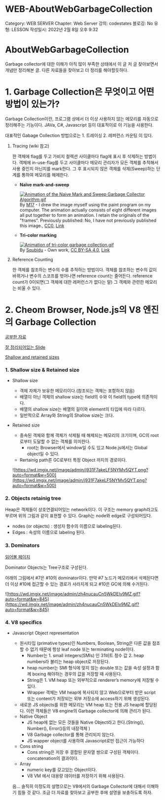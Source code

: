 # WEB-AboutWebGarbageCollection

Category: WEB SERVER
Chapter: Web Server
강의: codestates
블로깅: No
유형: LESSON
작성일시: 2022년 2월 8일 오후 9:32

# AboutWebGarbageCollection

Garbage collector에 대한 이해가 아직 많이 부족한 상태에서 이 글 저 글 찾아보면서 개념만 정리해본 글.  다른 자료들을 찾아보고 더 정리를 해야할듯하다.

# 1. Garbage Collection은 무엇이고 어떤 방법이 있는가?

Garbage Collection이란, 프로그램 상에서 더 이상 사용하지 않는 메모리를 자동으로 정리해주는 기능이다. JAVa, C#, Javascript 등이 대표적이로 이 기능을 사용한다. 

대표적인 Gabage Collection 방법으로는 1. 트레이싱 2. 레퍼런스 카운팅 이 있다. 

1. Tracing (wiki 참고)
    
    한 객체에 flag를 두고 가비지 컬렉션 사이클마다 flag에 표시 후 삭제하는 방법이다. 객체에 in-use-flag를 두고 사이클마다 메모리 관리자가 모든 객체를 추적해서 사용 중인지 아닌지를 mark한다. 그 후 표시되지 않은 객체를 삭제(Sweep)하는 단계를 통하여 메모리를 해제한다.
    
    - ****Naïve mark-and-sweep****
        
        <p><a href="[https://commons.wikimedia.org/wiki/File:Animation_of_the_Naive_Mark_and_Sweep_Garbage_Collector_Algorithm.gif#/media/File:Animation_of_the_Naive_Mark_and_Sweep_Garbage_Collector_Algorithm.gif](https://commons.wikimedia.org/wiki/File:Animation_of_the_Naive_Mark_and_Sweep_Garbage_Collector_Algorithm.gif#/media/File:Animation_of_the_Naive_Mark_and_Sweep_Garbage_Collector_Algorithm.gif)"><img src="[https://upload.wikimedia.org/wikipedia/commons/4/4a/Animation_of_the_Naive_Mark_and_Sweep_Garbage_Collector_Algorithm.gif](https://upload.wikimedia.org/wikipedia/commons/4/4a/Animation_of_the_Naive_Mark_and_Sweep_Garbage_Collector_Algorithm.gif)" alt="Animation of the Naive Mark and Sweep Garbage Collector Algorithm.gif"></a><br>By <a href="[https://en.wikipedia.org/wiki/User:M17](https://en.wikipedia.org/wiki/User:M17)" class="extiw" title="en:User:M17">M17</a> - I drew the image myself using the paint program on my computer. The animation actually consists of eight different images all put together to form an animation. I retain the originals of the "frames".
        Previously published: No, I have not previously published this image., <a href="[http://creativecommons.org/publicdomain/zero/1.0/deed.en](http://creativecommons.org/publicdomain/zero/1.0/deed.en)" title="Creative Commons Zero, Public Domain Dedication">CC0</a>, <a href="[https://commons.wikimedia.org/w/index.php?curid=30960924](https://commons.wikimedia.org/w/index.php?curid=30960924)">Link</a></p>
        
    - ****Tri-color marking****
        
        <p><a href="[https://commons.wikimedia.org/wiki/File:Animation_of_tri-color_garbage_collection.gif#/media/File:Animation_of_tri-color_garbage_collection.gif](https://commons.wikimedia.org/wiki/File:Animation_of_tri-color_garbage_collection.gif#/media/File:Animation_of_tri-color_garbage_collection.gif)"><img src="[https://upload.wikimedia.org/wikipedia/commons/1/1d/Animation_of_tri-color_garbage_collection.gif](https://upload.wikimedia.org/wikipedia/commons/1/1d/Animation_of_tri-color_garbage_collection.gif)" alt="Animation of tri-color garbage collection.gif"></a><br>By <a href="[//commons.wikimedia.org/w/index.php?title=User:Squbidu&amp;action=edit&amp;redlink=1](notion://commons.wikimedia.org/w/index.php?title=User:Squbidu&amp;action=edit&amp;redlink=1)" class="new" title="User:Squbidu (page does not exist)">Squbidu</a> - <span class="int-own-work" lang="en">Own work</span>, <a href="[https://creativecommons.org/licenses/by-sa/4.0](https://creativecommons.org/licenses/by-sa/4.0)" title="Creative Commons Attribution-Share Alike 4.0">CC BY-SA 4.0</a>, <a href="[https://commons.wikimedia.org/w/index.php?curid=47792760](https://commons.wikimedia.org/w/index.php?curid=47792760)">Link</a></p>
        

1. Reference Counting
    
    한 객체를 참조하는 변수의 수를 추적하는 방법이다.  객체를 참조하는 변수의 값이 바뀌거나 변수의 스코프를 벗어나면 reference count는 줄어든다. reference count가 0이되면(그 객체에 대한 레퍼런스가 없다는 말) 그 객체와 관련한 메모리는 비울 수 있다. 
    

# 2. Cheom Browser, Node.js의 V8 엔진의 Garbage Collection

[공부한 자료](https://developer.chrome.com/docs/devtools/memory-problems/memory-101/) 

[잘 정리되어있는 Slide](http://slides.com/gruizdevilla/memory#/5/11)

[Shallow and retained sizes](https://www.yourkit.com/docs/java/help/sizes.jsp)

### 1. Shallow size & Retained size

- Shallow size
    - 객체 자체가 보유한 메모리이다.(참조되는 객체는 포함하지 않음)
    - 배열이 아닌 객체의 shallow size는 field의 수와 이 field의 type에 의존적이다.
    - 배열의 shallow size는 배열의 길이와 element의 타입에 따라 다르다.
    - 일반적으로 Array와 String의 Shallow size는 크다.
- Retained size
    - 종속된 객체와 함께 객체가 삭제될 때 해제되는 메모리의 크기이며, GC의 root로부터 도달할 수 없는 객체를 의미한다.
        - root는 Browser에서 window일 수도 있고 Node.js에서는 Global object일 수 있다.
    - Rertainig path른 GC로부터 특정 Object 까지의 경로이다.
    
    ![https://wd.imgix.net/image/admin/j931F7akeLF5NYMv5QYT.png?auto=format&w=500](https://wd.imgix.net/image/admin/j931F7akeLF5NYMv5QYT.png?auto=format&w=500)
    

### 2. Objects retainig tree

Heap은 객제들이 상호연결되어있는 network이다. 이 구조는 memory graph라고도 부르며 위의 그림과 같이 표현할 수 있다. Graph는 node와 edge로 구성되어있다.

- nodes (or objects) : 생성자 함수의 이름으로 labeling된다.
- Edges : 속성의 이름으로 labeling 된다.

### 3. Dominators

[읽어볼 페이지](http://kohlerm.blogspot.com/2009/02/memory-leaks-are-easy-to-find.html)

Dominator Objects는 Tree구조로 구성된다. 

아래의 그림에서 #7은 #10의 dominator이다. 만약 #7 노드가 메모리에서 삭제된다면 더 이상 #10에 접근할 수 있는 경로가 사라지게 되고 #10은 GC에 의해 수거된다.

![https://wd.imgix.net/image/admin/zh4nucauCn5WkDElv9MZ.gif?auto=format&w=845](https://wd.imgix.net/image/admin/zh4nucauCn5WkDElv9MZ.gif?auto=format&w=845)

### 4. V8 specifics

- Javascript Object representation
    - 원시타입 (primative types)인 Numbers, Boolean, String은 다른 값을 참조할 수 없기 때문에 항상 leaf node 또는 terminating node이다.
        - Number는 1. small integers(SMIs) 인 31비트 정수 값 2. heap numbers라 불리는 heap object로 저장된다.
        - heap number는 SMI 형식에 맞지 않는 double  또는 값을 속성 설정과 함께 boxing 해야하는 경우의 값을 저장할 때 사용된다.
        - String은 1. VM heap 또는 외부적으로 renderer’s memory에 저장될 수 있다.
        - Wrapper 객체는 VM heap에 복사되지 않고 Web으로부터 받은 script 또는 content가 저장되는 외부 저장소에 access하기 위해 생성된다.
    - 새로운 JS objects를 위한 메모리는 VM heap 또는 전용 JS heap에 할당된다.  이런 객체들은 V8 engine의 Garbage collector에 의해 관리가 된다.
    - Native Object
        - JS heap에 없는 모든 것들을 Native Object라고 한다.(String(), Number(), Error()등의 내장객체 )
        - V8 Garbage collector를 통해 관리되지 않는다.
        - JS wapper object를 사용하여 Javascript로만 접근이 가능하다
    - Cons string
        - Cons string은 저장 후 결합된 문자열 쌍으로 구성된 객체이다. concatenation의 결과이다.
    - Array
        - numeric key를 갖고있는 Object이다.
        - V8 VM 에서 대용량 데이터를 저장하기 위해 사용된다.
    
    음... 솔직히 이정도의 설명으로는 V8에서의 Garbage Collector에 대해서 이해하기 힘들 것 같다. 조금 더 자료를 찾아보고 공부한 후에 설명을 보충하도록 하자.